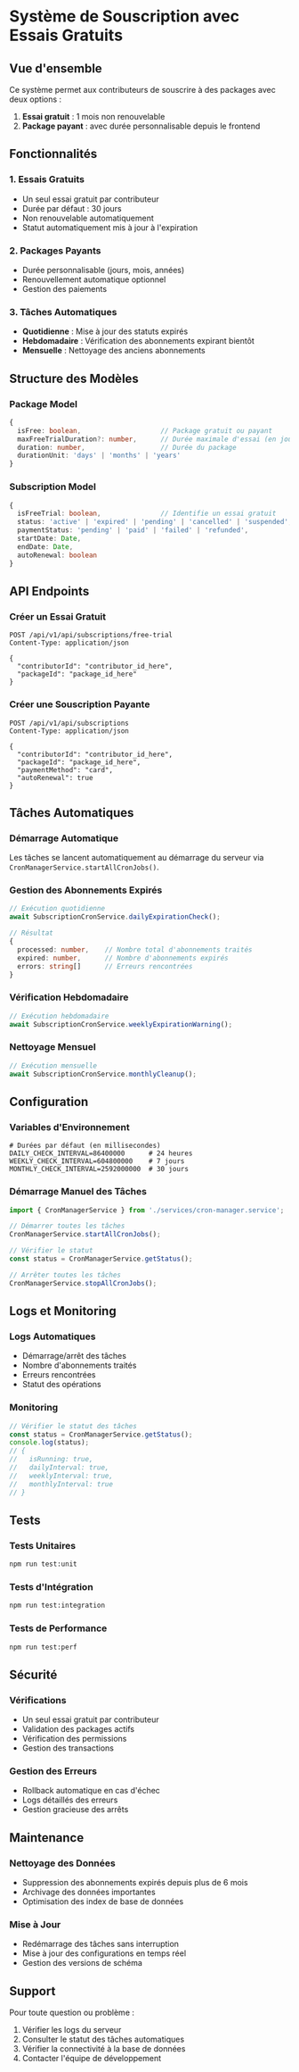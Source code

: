 # Système de Souscription avec Essais Gratuits

## Vue d'ensemble

Ce système permet aux contributeurs de souscrire à des packages avec deux options :

1. **Essai gratuit** : 1 mois non renouvelable
2. **Package payant** : avec durée personnalisable depuis le frontend

## Fonctionnalités

### 1. Essais Gratuits

- Un seul essai gratuit par contributeur
- Durée par défaut : 30 jours
- Non renouvelable automatiquement
- Statut automatiquement mis à jour à l'expiration

### 2. Packages Payants

- Durée personnalisable (jours, mois, années)
- Renouvellement automatique optionnel
- Gestion des paiements

### 3. Tâches Automatiques

- **Quotidienne** : Mise à jour des statuts expirés
- **Hebdomadaire** : Vérification des abonnements expirant bientôt
- **Mensuelle** : Nettoyage des anciens abonnements

## Structure des Modèles

### Package Model

```typescript
{
  isFree: boolean,                    // Package gratuit ou payant
  maxFreeTrialDuration?: number,      // Durée maximale d'essai (en jours)
  duration: number,                   // Durée du package
  durationUnit: 'days' | 'months' | 'years'
}
```

### Subscription Model

```typescript
{
  isFreeTrial: boolean,               // Identifie un essai gratuit
  status: 'active' | 'expired' | 'pending' | 'cancelled' | 'suspended',
  paymentStatus: 'pending' | 'paid' | 'failed' | 'refunded',
  startDate: Date,
  endDate: Date,
  autoRenewal: boolean
}
```

## API Endpoints

### Créer un Essai Gratuit

```http
POST /api/v1/api/subscriptions/free-trial
Content-Type: application/json

{
  "contributorId": "contributor_id_here",
  "packageId": "package_id_here"
}
```

### Créer une Souscription Payante

```http
POST /api/v1/api/subscriptions
Content-Type: application/json

{
  "contributorId": "contributor_id_here",
  "packageId": "package_id_here",
  "paymentMethod": "card",
  "autoRenewal": true
}
```

## Tâches Automatiques

### Démarrage Automatique

Les tâches se lancent automatiquement au démarrage du serveur via `CronManagerService.startAllCronJobs()`.

### Gestion des Abonnements Expirés

```typescript
// Exécution quotidienne
await SubscriptionCronService.dailyExpirationCheck();

// Résultat
{
  processed: number,    // Nombre total d'abonnements traités
  expired: number,      // Nombre d'abonnements expirés
  errors: string[]      // Erreurs rencontrées
}
```

### Vérification Hebdomadaire

```typescript
// Exécution hebdomadaire
await SubscriptionCronService.weeklyExpirationWarning();
```

### Nettoyage Mensuel

```typescript
// Exécution mensuelle
await SubscriptionCronService.monthlyCleanup();
```

## Configuration

### Variables d'Environnement

```env
# Durées par défaut (en millisecondes)
DAILY_CHECK_INTERVAL=86400000      # 24 heures
WEEKLY_CHECK_INTERVAL=604800000    # 7 jours
MONTHLY_CHECK_INTERVAL=2592000000  # 30 jours
```

### Démarrage Manuel des Tâches

```typescript
import { CronManagerService } from './services/cron-manager.service';

// Démarrer toutes les tâches
CronManagerService.startAllCronJobs();

// Vérifier le statut
const status = CronManagerService.getStatus();

// Arrêter toutes les tâches
CronManagerService.stopAllCronJobs();
```

## Logs et Monitoring

### Logs Automatiques

- Démarrage/arrêt des tâches
- Nombre d'abonnements traités
- Erreurs rencontrées
- Statut des opérations

### Monitoring

```typescript
// Vérifier le statut des tâches
const status = CronManagerService.getStatus();
console.log(status);
// {
//   isRunning: true,
//   dailyInterval: true,
//   weeklyInterval: true,
//   monthlyInterval: true
// }
```

## Tests

### Tests Unitaires

```bash
npm run test:unit
```

### Tests d'Intégration

```bash
npm run test:integration
```

### Tests de Performance

```bash
npm run test:perf
```

## Sécurité

### Vérifications

- Un seul essai gratuit par contributeur
- Validation des packages actifs
- Vérification des permissions
- Gestion des transactions

### Gestion des Erreurs

- Rollback automatique en cas d'échec
- Logs détaillés des erreurs
- Gestion gracieuse des arrêts

## Maintenance

### Nettoyage des Données

- Suppression des abonnements expirés depuis plus de 6 mois
- Archivage des données importantes
- Optimisation des index de base de données

### Mise à Jour

- Redémarrage des tâches sans interruption
- Mise à jour des configurations en temps réel
- Gestion des versions de schéma

## Support

Pour toute question ou problème :

1. Vérifier les logs du serveur
2. Consulter le statut des tâches automatiques
3. Vérifier la connectivité à la base de données
4. Contacter l'équipe de développement

